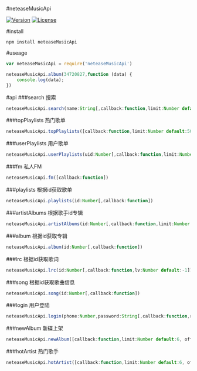 #neteaseMusicApi
<p align="left">
    <a href="https://www.npmjs.com/package/neteaseMusicApi"><img src="https://img.shields.io/npm/v/neteaseMusicApi.svg" alt="Version"></a>
    <a href="https://www.npmjs.com/package/neteaseMusicApi"><img src="https://img.shields.io/npm/l/neteaseMusicApi.svg" alt="License"></a>
</p>

#install
``` 
npm install neteaseMusicApi
``` 

#useage
``` javascript
var neteaseMusicApi = require('neteaseMusicApi')

neteaseMusicApi.album(34720827,function (data) {
    console.log(data);
})
``` 

#api
###search 搜索
``` javascript
neteaseMusicApi.search(name:String[,callback:function,limit:Number default:3, offset:Number default:0])
```
###topPlaylists 热门歌单
``` javascript
neteaseMusicApi.topPlaylists([callback:function,limit:Number default:50, offset:Number default:0])
```
###userPlaylists 用户歌单
``` javascript
neteaseMusicApi.userPlaylists(uid:Number[,callback:function,limit:Number default:10, offset:Number default:0])
```
###fm 私人FM
``` javascript
neteaseMusicApi.fm([callback:function])
```
###playlists 根据id获取歌单
``` javascript
neteaseMusicApi.playlists(id:Number[,callback:function])
```
###artistAlbums 根据歌手id专辑
``` javascript
neteaseMusicApi.artistAlbums(id:Number[,callback:function,limit:Number default:10, offset:Number default:0])
```
###album 根据id获取专辑
``` javascript
neteaseMusicApi.album(id:Number[,callback:function])
```
###lrc 根据id获取歌词
``` javascript
neteaseMusicApi.lrc(id:Number[,callback:function,lv:Number default:-1])
```
###song 根据id获取歌曲信息
``` javascript
neteaseMusicApi.song(id:Number[,callback:function])
```
###login 用户登陆
``` javascript
neteaseMusicApi.login(phone:Number,password:String[,callback:function,rememberLogin:Boolean default:true])
```
###newAlbum 新碟上架
``` javascript
neteaseMusicApi.newAlbum([callback:function,limit:Number default:6, offset:Number default:0])
```
###hotArtist 热门歌手
``` javascript
neteaseMusicApi.hotArtist([callback:function,limit:Number default:6, offset:Number default:0])
```
